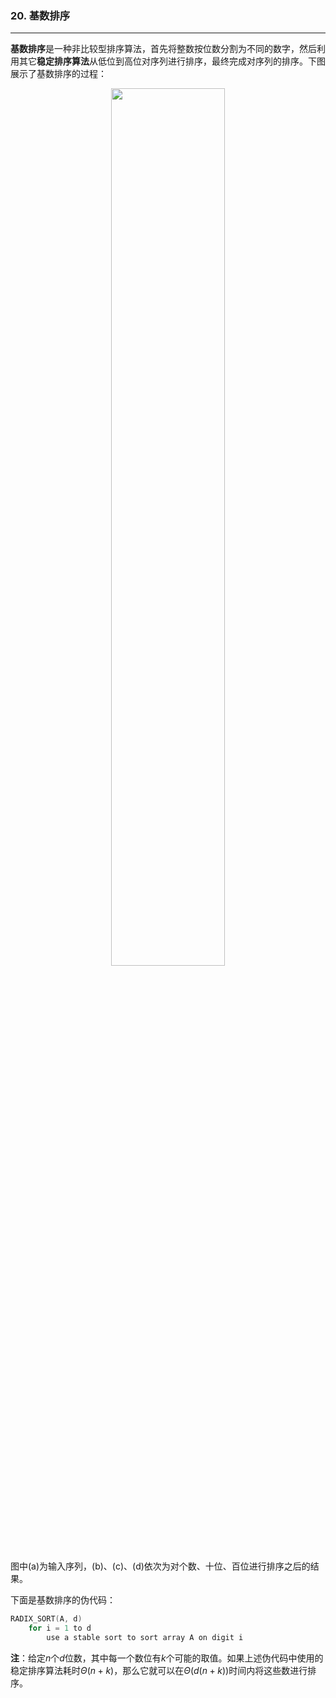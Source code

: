 ### 20. 基数排序

---

**基数排序**是一种非比较型排序算法，首先将整数按位数分割为不同的数字，然后利用其它**稳定排序算法**从低位到高位对序列进行排序，最终完成对序列的排序。下图展示了基数排序的过程：
<div align = center>
<img src="https://img-blog.csdnimg.cn/20190402205502673.png" width = "60%">
<div align = left>

图中(a)为输入序列，(b)、\(c\)、(d)依次为对个数、十位、百位进行排序之后的结果。

下面是基数排序的伪代码：

```c
RADIX_SORT(A, d)
	for i = 1 to d
		use a stable sort to sort array A on digit i
```
**注**：给定$n$个$d$位数，其中每一个数位有$k$个可能的取值。如果上述伪代码中使用的稳定排序算法耗时$\Theta(n+k)$，那么它就可以在$\Theta(d(n+k))$时间内将这些数进行排序。
